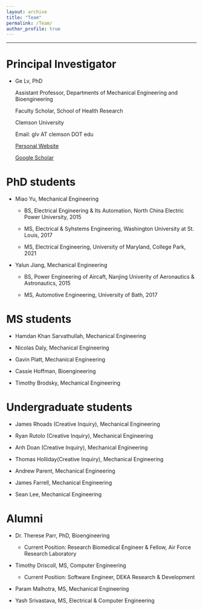 ```yaml
---
layout: archive
title: "Team"
permalink: /Team/
author_profile: true
---
```


---
Principal Investigator 
======
<!-- ![picture of PI](/images/Genew.jpg align = "right")  -->
<!-- <img align="left" width="250" height="250" src="/images/Ge.jpg"> -->

* Ge Lv, PhD
    
     Assistant Professor, Departments of Mechanical Engineering and Bioengineering

     Faculty Scholar, School of Health Research

     Clemson University 

     Email: glv AT clemson DOT edu

     [Personal Website](https://sites.google.com/view/lyuge)

     [Google Scholar](https://scholar.google.com/citations?user%253DnDnV2LkAAAAJ%2526hl%253Den)


PhD students 
======
* Miao Yu, Mechanical Engineering
   * BS, Electrical Engineering & Its Automation, North China Electric Power University, 2015
   
   * MS, Electrical & Syhstems Engineering, Washington University at St. Louis, 2017
   
   * MS, Electrical Engineering, University of Maryland, College Park, 2021

* Yalun Jiang, Mechanical Engineering
   * BS, Power Engineering of Aircaft, Nanjing Univerity of Aeronautics & Astronautics, 2015
   
   * MS, Automotive Engineering, University of Bath, 2017




MS students 
======
* Hamdan Khan Sarvathullah, Mechanical Engineering 

* Nicolas Daly, Mechanical Engineering 

* Gavin Platt, Mechanical Engineering 

* Cassie Hoffman, Bioengineering

* Timothy Brodsky, Mechanical Engineering 



Undergraduate students 
======
* James Rhoads (Creative Inquiry), Mechanical Engineering

* Ryan Rutolo (Creative Inquiry), Mechanical Engineering 

* Anh Doan (Creative Inquiry), Mechanical Engineering 

* Thomas Holliday(Creative Inquiry), Mechanical Engineering 

* Andrew Parent, Mechanical Engineering 

* James Farrell, Mechanical Engineering 

* Sean Lee, Mechanical Engineering 

<!-- 
Alumni 
======
  <ul>{% for post in site.publications reversed %}
    {% include archive-single-cv.html %}
  {% endfor %}</ul>
  
Talks
======
  <ul>{% for post in site.talks reversed %}
    {% include archive-single-talk-cv.html  %}
  {% endfor %}</ul>
  
Teaching
======
  <ul>{% for post in site.teaching reversed %}
    {% include archive-single-cv.html %}
  {% endfor %}</ul> -->
  


Alumni
======
* Dr. Therese Parr, PhD, Bioengineering 
  * Current Position: Research Biomedical Engineer & Fellow, Air Force Research Laboratory 

* Timothy Driscoll, MS, Computer Engineering 
  * Current Position: Software Engineer, DEKA Research & Development 

* Param Malhotra, MS, Mechanical Engineering 

* Yash Srivastava, MS, Electrical & Computer Engineering 

